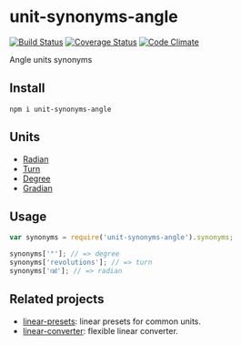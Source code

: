 # unit-synonyms-angle

[![Build Status](https://travis-ci.org/javiercejudo/unit-synonyms-angle.svg)](https://travis-ci.org/javiercejudo/unit-synonyms-angle)
[![Coverage Status](https://coveralls.io/repos/javiercejudo/unit-synonyms-angle/badge.svg?branch=master)](https://coveralls.io/r/javiercejudo/unit-synonyms-angle?branch=master)
[![Code Climate](https://codeclimate.com/github/javiercejudo/unit-synonyms-angle/badges/gpa.svg)](https://codeclimate.com/github/javiercejudo/unit-synonyms-angle)

Angle units synonyms

## Install

    npm i unit-synonyms-angle

## Units

- [Radian](https://en.wikipedia.org/wiki/Radian)
- [Turn](https://en.wikipedia.org/wiki/Turn_(geometry))
- [Degree](https://en.wikipedia.org/wiki/Degree_(angle))
- [Gradian](https://en.wikipedia.org/wiki/Gradian)

## Usage

```js
var synonyms = require('unit-synonyms-angle').synonyms;

synonyms['°']; // => degree
synonyms['revolutions']; // => turn
synonyms['㎭']; // => radian
```

## Related projects

- [linear-presets](https://github.com/javiercejudo/linear-presets): linear presets for common units.
- [linear-converter](https://github.com/javiercejudo/linear-converter): flexible linear converter.
